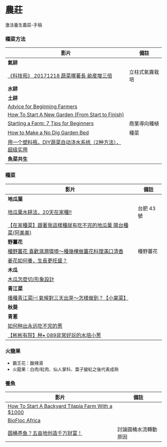 # 農莊
激活養生農莊-手稿

### 種菜方法
|影片|備註|
|----|----|
|**氣耕**||
|[《科技苑》 20171218 蔬菜摞著長 畝産增三倍](https://www.youtube.com/watch?v=LZvztEnIuE8)|立柱式氣霧栽培|
|**水耕**||
|**土耕**||
|[Advice for Beginning Farmers](https://www.youtube.com/watch?v=AYEo2udXM80)||
|[How To Start A New Garden (From Start to Finish)](https://www.youtube.com/watch?v=0aNOPuXHCLQ&list=PL5My47TRn9ydMPSTt-5kpxPeL277dpPhZ&index=4)||
|[Starting a Farm: 7 Tips for Beginners](https://www.youtube.com/watch?v=mJ-MeA-W1Ts)|商業導向種植|
|[How to Make a No Dig Garden Bed](https://www.youtube.com/watch?v=TVoruCmpfUI&list=PL5My47TRn9ydMPSTt-5kpxPeL277dpPhZ)|種菜|
|[用一个塑料瓶，DIY蔬菜自动浇水系统（2种方法），超级实用](https://www.youtube.com/watch?v=bMYya4f4WnY)||
|**魚菜共生**||

### 種菜
|影片|備註|
|----|----|
|**地瓜葉**||
|[地瓜葉水耕法，20天在家種!!](https://www.youtube.com/watch?v=iHDvBjPsqUo)|台肥 43 號|
|[【在家種菜】跟著我這樣種就有吃不完的地瓜葉 陽台種菜(阿美美)](https://www.youtube.com/watch?v=80UwwhGnt28)||
|**野薑花**||
|[種野薑花 喜歡濕潤環境～種幾棵做薑花料理滿口清香](https://www.youtube.com/watch?v=RnbWGFmgyks)|種野薑花|
|[姜花如何養，生長更旺盛？](https://www.youtube.com/watch?v=RxpHGP1aTYE)||
|**木瓜**||
|[木瓜怎麼切/形象設計](https://www.youtube.com/watch?v=co1YAsAk-Ew)||
|**青江菜**||
|[播種青江菜㈠ 氣候對三天出芽～怎樣做到？【小棠菜】](https://www.youtube.com/watch?v=-cHqFn-VBv8)||
|**秋葵**||
|**青蔥**||
|[如何种出永远吃不完的葱](https://www.youtube.com/watch?v=8V96I-RfkRA)||
|[【彬彬有院】种• 089非常好玩的水培小葱](https://www.youtube.com/watch?v=_RzdGyrbLHg)||

### 火龍果
- 霸王花：酸辣湯
- 火龍果：白肉/紅肉、仙人掌科、葉子變紅之後代表成熟


### 養魚
|影片|備註|
|----|----|
|[How To Start A Backyard Tilapia Farm With a $1000](https://www.youtube.com/watch?v=Wnmg_zgD59A)||
|[BioFloc Africa](https://bioflocafrica.com/)||
|[圆桶养鱼？五亩地创造千万财富！](https://www.youtube.com/watch?v=J7LeftfGCXY)|討論圓桶水流轉動原因|
